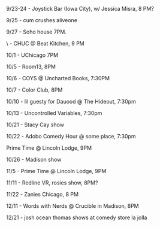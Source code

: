 9/23-24 - Joystick Bar (Iowa City), w/ Jessica Misra, 8 PM?

9/25 - cum crushes aliveone

9/27 - Soho house 7PM.

\ - CHUC @ Beat Kitchen, 9 PM

10/1 - UChicago 7PM

10/5 - Room13, 8PM

10/6 - COYS @ Uncharted Books, 7:30PM

10/7 - Color Club, 8PM

10/10 - lil guesty for Dauood @ The Hideout, 7:30pm

10/13 - Uncontrolled Variables, 7:30pm

10/21 - Stacy Cay show

10/22 - Adobo Comedy Hour @ some place, 7:30pm

Prime Time @ Lincoln Lodge, 9PM

10/26 - Madison show

11/5 - Prime Time @ Lincoln Lodge, 9PM

11/11 - Redline VR, rosies show, 8PM?

11/22 - Zanies Chicago, 8 PM

12/11 - Words with Nerds @ Crucible in Madison, 8PM

12/21 - josh ocean thomas shows at comedy store la jolla
